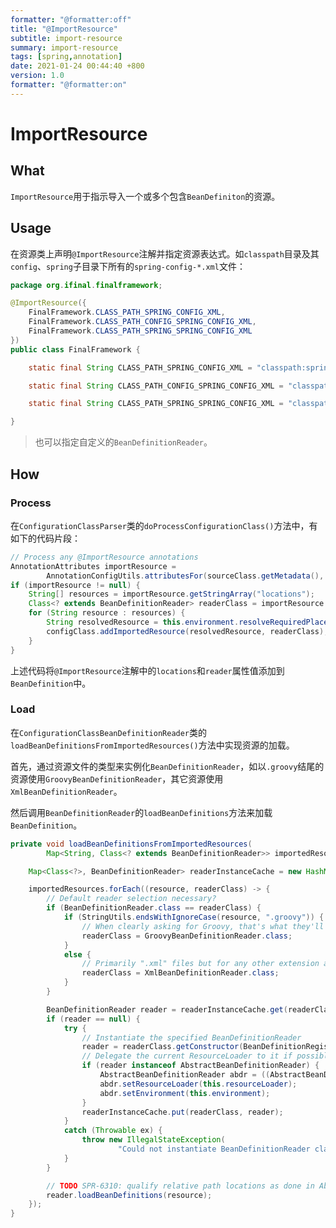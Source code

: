 ```yaml
---
formatter: "@formatter:off"
title: "@ImportResource"
subtitle: import-resource 
summary: import-resource 
tags: [spring,annotation] 
date: 2021-01-24 00:44:40 +800 
version: 1.0
formatter: "@formatter:on"
---
```


# ImportResource



## What

`ImportResource`用于指示导入一个或多个包含`BeanDefiniton`的资源。

## Usage

在资源类上声明`@ImportResource`注解并指定资源表达式。如`classpath`目录及其`config`、`spring`子目录下所有的`spring-config-*.xml`文件：

```java
package org.ifinal.finalframework;

@ImportResource({
    FinalFramework.CLASS_PATH_SPRING_CONFIG_XML,
    FinalFramework.CLASS_PATH_CONFIG_SPRING_CONFIG_XML,
    FinalFramework.CLASS_PATH_SPRING_SPRING_CONFIG_XML
})
public class FinalFramework {

    static final String CLASS_PATH_SPRING_CONFIG_XML = "classpath:spring-config-*.xml";

    static final String CLASS_PATH_CONFIG_SPRING_CONFIG_XML = "classpath*:config/spring-config-*.xml";

    static final String CLASS_PATH_SPRING_SPRING_CONFIG_XML = "classpath*:spring/spring-config-*.xml";

}

```

> 也可以指定自定义的`BeanDefinitionReader`。

## How

### Process

在`ConfigurationClassParser`类的`doProcessConfigurationClass()`方法中，有如下的代码片段：

```java
// Process any @ImportResource annotations
AnnotationAttributes importResource =
        AnnotationConfigUtils.attributesFor(sourceClass.getMetadata(), ImportResource.class);
if (importResource != null) {
    String[] resources = importResource.getStringArray("locations");
    Class<? extends BeanDefinitionReader> readerClass = importResource.getClass("reader");
    for (String resource : resources) {
        String resolvedResource = this.environment.resolveRequiredPlaceholders(resource);
        configClass.addImportedResource(resolvedResource, readerClass);
    }
}
```

上述代码将`@ImportResource`注解中的`locations`和`reader`属性值添加到`BeanDefinition`中。

### Load

在`ConfigurationClassBeanDefinitionReader`类的`loadBeanDefinitionsFromImportedResources()`方法中实现资源的加载。

首先，通过资源文件的类型来实例化`BeanDefinitionReader`，如以`.groovy`结尾的资源使用`GroovyBeanDefinitionReader`，其它资源使用`XmlBeanDefinitionReader`。

然后调用`BeanDefinitionReader`的`loadBeanDefinitions`方法来加载`BeanDefinition`。

```java
private void loadBeanDefinitionsFromImportedResources(
        Map<String, Class<? extends BeanDefinitionReader>> importedResources) {

    Map<Class<?>, BeanDefinitionReader> readerInstanceCache = new HashMap<>();

    importedResources.forEach((resource, readerClass) -> {
        // Default reader selection necessary?
        if (BeanDefinitionReader.class == readerClass) {
            if (StringUtils.endsWithIgnoreCase(resource, ".groovy")) {
                // When clearly asking for Groovy, that's what they'll get...
                readerClass = GroovyBeanDefinitionReader.class;
            }
            else {
                // Primarily ".xml" files but for any other extension as well
                readerClass = XmlBeanDefinitionReader.class;
            }
        }

        BeanDefinitionReader reader = readerInstanceCache.get(readerClass);
        if (reader == null) {
            try {
                // Instantiate the specified BeanDefinitionReader
                reader = readerClass.getConstructor(BeanDefinitionRegistry.class).newInstance(this.registry);
                // Delegate the current ResourceLoader to it if possible
                if (reader instanceof AbstractBeanDefinitionReader) {
                    AbstractBeanDefinitionReader abdr = ((AbstractBeanDefinitionReader) reader);
                    abdr.setResourceLoader(this.resourceLoader);
                    abdr.setEnvironment(this.environment);
                }
                readerInstanceCache.put(readerClass, reader);
            }
            catch (Throwable ex) {
                throw new IllegalStateException(
                        "Could not instantiate BeanDefinitionReader class [" + readerClass.getName() + "]");
            }
        }

        // TODO SPR-6310: qualify relative path locations as done in AbstractContextLoader.modifyLocations
        reader.loadBeanDefinitions(resource);
    });
}
```

